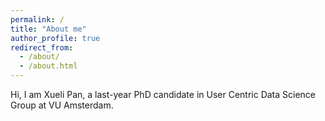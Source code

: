 ```yaml
---
permalink: /
title: "About me"
author_profile: true
redirect_from: 
  - /about/
  - /about.html
---
```


Hi, I am Xueli Pan, a last-year PhD candidate in User Centric Data Science Group at VU Amsterdam.

